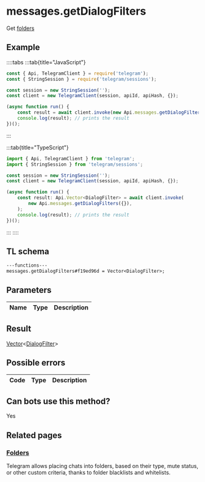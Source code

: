 # messages.getDialogFilters

Get [folders](https://core.telegram.org/api/folders)

## Example

::::tabs
:::tab{title="JavaScript"}

```js
const { Api, TelegramClient } = require('telegram');
const { StringSession } = require('telegram/sessions');

const session = new StringSession('');
const client = new TelegramClient(session, apiId, apiHash, {});

(async function run() {
    const result = await client.invoke(new Api.messages.getDialogFilters({}));
    console.log(result); // prints the result
})();
```

:::

:::tab{title="TypeScript"}

```ts
import { Api, TelegramClient } from 'telegram';
import { StringSession } from 'telegram/sessions';

const session = new StringSession('');
const client = new TelegramClient(session, apiId, apiHash, {});

(async function run() {
    const result: Api.Vector<DialogFilter> = await client.invoke(
        new Api.messages.getDialogFilters({}),
    );
    console.log(result); // prints the result
})();
```

:::
::::

## TL schema

```txt
---functions---
messages.getDialogFilters#f19ed96d = Vector<DialogFilter>;
```

## Parameters

| Name | Type | Description |
| :--: | ---- | ----------- |

## Result

[Vector](https://core.telegram.org/type/Vector%20t)<[DialogFilter](https://core.telegram.org/type/DialogFilter)>

## Possible errors

| Code | Type | Description |
| :--: | ---- | ----------- |

## Can bots use this method?

Yes

## Related pages

### [Folders](https://core.telegram.org/api/folders)

Telegram allows placing chats into folders, based on their type, mute status, or other custom criteria, thanks to folder blacklists and whitelists.
